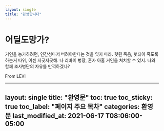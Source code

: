 ```yaml
---
layout: single
title: "환영합니다"
---
```


# 어딜도망가?

거인을 능가하려면, 인간성마저 버려야한다는 것을 잊지 마라. 헛된 죽음, 헛되이 죽도록 하는거 따위, 이젠 지긋지긋해. 나 리바이 병장, 혼자 아홉 거인을 처치할 수 있지. 나와 함께 조사병단의 자유를 만끽하겠나? 

From LEVI 


---
layout: single
title: "환영문"
toc: true
toc_sticky: true
toc_label: "페이지 주요 목차" 
categories: 환영문
last_modified_at: 2021-06-17 T08:06:00-05:00
---
